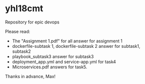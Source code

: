 # yhl18cmt
Repository for epic devops

Please read:
- The "Assignment 1.pdf" for all answer for assignment 1
- dockerfile-subtask 1, dockerfile-subtask 2 answer for subtask1, subtask2
- playbook_subtask3 answer for subtask3
- deployment_app.yml and service-app.yml for task4
- Microservices.pdf answers for task5.

Thanks in advance, Max!
